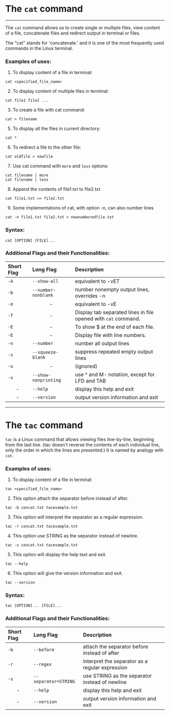 # The `cat` command
---

The `cat` command allows us to create single or multiple files, view content of a file, concatenate files and redirect output in terminal or files.

The "cat" stands for 'concatenate.' and it is one of the most frequently used commands in the Linux terminal.


### Examples of uses:


1. To display content of a file in terminal:

```
cat <specified_file_name>
```

2. To display content of multiple files in terminal:

```
cat file1 file2 ...
```

3. To create a file with cat command:

```
cat > filename
```

5. To display all the files in current directory:

```
cat *
```

6. To redirect a file to the other file:

```
cat oldfile > newfile
```
7. Use cat command with `more` and `less` options:

```
cat filename | more
cat filename | less
```

8. Append the contents of file1.txt to file2.txt

```
cat file1.txt >> file2.txt
```

9. Some implementations of cat, with option -n, can also number lines

```
cat -n file1.txt file2.txt > newnumberedfile.txt
```


### Syntax:

```
cat [OPTION] [FILE]...
```

### Additional Flags and their Functionalities:

|**Short Flag**   |**Long Flag**   |**Description**   |
|:---|:---|:---|
|`-A`| `--show-all` |equivalent to -vET|
|`-b`| `--number-nonblank` |number nonempty output lines, overrides -n|
|`-e`|<center>-</center>| equivalent to -vE|
|`-T`|<center>-</center>|Display tab separated lines in file opened with ```cat``` command.|
|`-E`|<center>-</center>|To show $ at the end of each file.|
|`-E`|<center>-</center>|Display file with line numbers.|
|`-n`| `--number`|number all output lines|
|`-s`| `--squeeze-blank`|suppress repeated empty output lines|
|`-u`|<center>-</center>|(ignored)|
|`-v`| `--show-nonprinting`|use ^ and M- notation, except for LFD and TAB|
|<center>-</center>|`--help` |display this help and exit|
|<center>-</center>|`--version`|output version information and exit|


---


# The `tac` command

`tac` is a Linux command that allows viewing files line-by-line, beginning from the last line. (tac doesn't reverse the contents of each individual line, only the order in which the lines are presented.) It is named by analogy with `cat`.


### Examples of uses:


1. To display content of a file in terminal:

```
tac <specified_file_name>
```

2. This option attach the separator before instead of after.

```
tac -b concat.txt tacexample.txt
```
3. This option will interpret the separator as a regular expression.
```
tac -r concat.txt tacexample.txt
```
4. This option use STRING as the separator instead of newline.
```
tac -s concat.txt tacexample.txt
```

5. This option will display the help text and exit.

```
tac --help
```
6. This option will give the version information and exit.

```
tac --version
```

### Syntax:

```
tac [OPTION]... [FILE]...
```

### Additional Flags and their Functionalities:

|**Short Flag**   |**Long Flag**   |**Description**   |
|:---|:---|:---|
|`-b`|`--before`|attach the separator before instead of after|
|`-r`| `--regex`|interpret the separator as a regular expression|
|`-s`| `--separator=STRING`|use STRING as the separator instead of newline|
|<center>-</center>|`--help`|display this help and exit|
|<center>-</center>|`--version`|output version information and exit|
